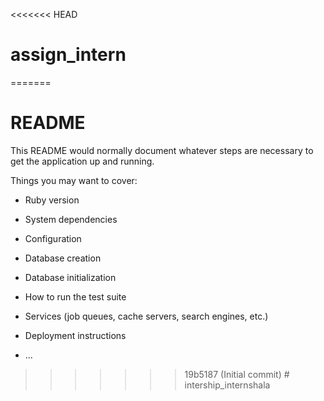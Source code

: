 <<<<<<< HEAD
# assign_intern
=======
# README

This README would normally document whatever steps are necessary to get the
application up and running.

Things you may want to cover:

* Ruby version

* System dependencies

* Configuration

* Database creation

* Database initialization

* How to run the test suite

* Services (job queues, cache servers, search engines, etc.)

* Deployment instructions

* ...
>>>>>>> 19b5187 (Initial commit)
#   i n t e r s h i p _ i n t e r n s h a l a  
 